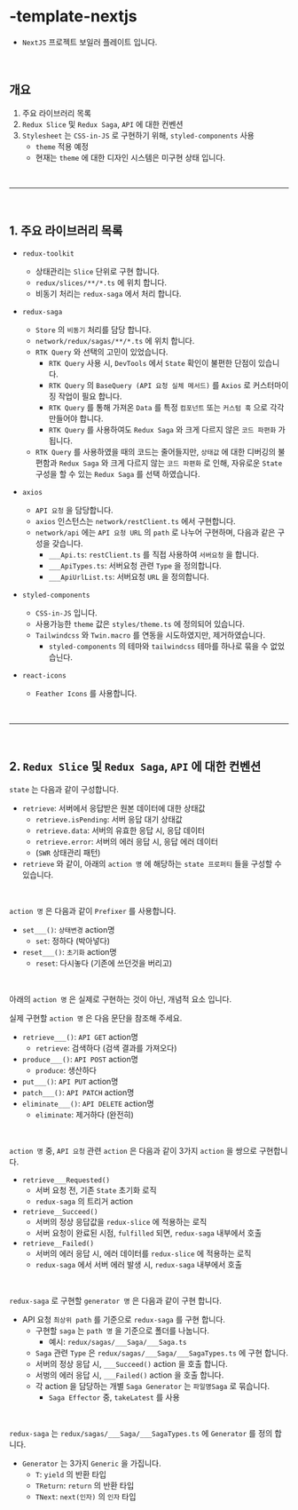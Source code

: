 # -template-nextjs

* `NextJS` 프로젝트 보일러 플레이트 입니다.

<br />

## 개요

1. 주요 라이브러리 목록
2. `Redux Slice` 및 `Redux Saga`, `API` 에 대한 컨벤션
3. `Stylesheet` 는 `CSS-in-JS` 로 구현하기 위해, `styled-components` 사용
    * `theme` 적용 예정
    * 현재는 `theme` 에 대한 디자인 시스템은 미구현 상태 입니다.




<br /><hr /><br />



## 1. 주요 라이브러리 목록

* `redux-toolkit`
    * 상태관리는 `Slice` 단위로 구현 합니다.
    * `redux/slices/**/*.ts` 에 위치 합니다.
    * 비동기 처리는 `redux-saga` 에서 처리 합니다.

* `redux-saga`
    * `Store` 의 `비동기` 처리를 담당 합니다.
    * `network/redux/sagas/**/*.ts` 에 위치 합니다.
    * `RTK Query` 와 선택의 고민이 있었습니다.
        * `RTK Query` 사용 시, `DevTools` 에서 `State` 확인이 불편한 단점이 있습니다.
        * `RTK Query` 의 `BaseQuery (API 요청 실체 메서드)` 를 `Axios` 로 커스터마이징 작업이 필요 합니다.
        * `RTK Query` 를 통해 가져온 `Data` 를 특정 `컴포넌트` 또는 `커스텀 훅` 으로 각각 만들어야 합니다.
        * `RTK Query` 를 사용하여도 `Redux Saga` 와 크게 다르지 않은 `코드 파편화` 가 됩니다.
    * `RTK Query` 를 사용하였을 때의 코드는 줄어들지만, `상태값` 에 대한 디버깅의 불편함과 `Redux Saga` 와 크게 다르지 않는 `코드 파편화` 로 인해, 자유로운 `State` 구성을 할 수 있는 `Redux Saga` 를 선택 하였습니다.

* `axios`
    * `API 요청` 을 담당합니다.
    * `axios` 인스턴스는 `network/restClient.ts` 에서 구현합니다.
    * `network/api` 에는 `API 요청 URL` 의 `path` 로 나누어 구현하며, 다음과 같은 구성을 갖습니다.
        * `___Api.ts`: `restClient.ts` 를 직접 사용하여 `서버요청` 을 합니다.
        * `___ApiTypes.ts`: 서버요청 관련 `Type` 을 정의합니다.
        * `___ApiUrlList.ts`: 서버요청 `URL` 을 정의합니다.

* `styled-components`
    * `CSS-in-JS` 입니다.
    * 사용가능한 `theme` 값은 `styles/theme.ts` 에 정의되어 있습니다.
    * `Tailwindcss` 와 `Twin.macro` 를 연동을 시도하였지만, 제거하였습니다.
        * `styled-components` 의 테마와 `tailwindcss` 테마를 하나로 묶을 수 없었습닌다.

* `react-icons`
    * `Feather Icons` 를 사용합니다.



<br /><hr /><br />



## 2. `Redux Slice` 및 `Redux Saga`, `API` 에 대한 컨벤션

`state` 는 다음과 같이 구성합니다.

* `retrieve`: 서버에서 응답받은 원본 데이터에 대한 상태값
    * `retrieve.isPending`: 서버 응답 대기 상태값
    * `retrieve.data`: 서버의 유효한 응답 시, 응답 데이터
    * `retrieve.error`: 서버의 에러 응답 시, 응답 에러 데이터
    * (`SWR` 상태관리 패턴)
* `retrieve` 와 같이, 아래의 `action 명` 에 해당하는 `state 프로퍼티` 들을 구성할 수 있습니다.

<br />

`action 명` 은 다음과 같이 `Prefixer` 를 사용합니다.

* `set___()`: `상태변경` action명
    * `set`: 정하다 (박아넣다)
* `reset___()`: `초기화` action명
    * `reset`: 다시놓다 (기존에 쓰던것을 버리고)

<br />

아래의 `action 명` 은 실제로 구현하는 것이 아닌, 개념적 요소 입니다.

실제 구현할 `action 명` 은 다음 문단을 참조해 주세요.

* `retrieve___()`: `API GET` action명
    * `retrieve`: 검색하다 (검색 결과를 가져오다)
* `produce___()`: `API POST` action명
    * `produce`: 생산하다
* `put___()`: `API PUT` action명
* `patch___()`: `API PATCH` action명
* `eliminate___()`: `API DELETE` action명
    * `eliminate`: 제거하다 (완전히)

<br />

`action 명` 중, `API 요청` 관련 `action` 은 다음과 같이 3가지 `action` 을 쌍으로 구현합니다.

* `retrieve___Requested()`
    * 서버 요청 전, 기존 `State` 초기화 로직
    * `redux-saga` 의 트리거 action
* `retrieve__Succeed()`
    * 서버의 정상 응답값을 `redux-slice` 에 적용하는 로직
    * 서버 요청이 완료된 시점, `fulfilled` 되면, `redux-saga` 내부에서 호출
* `retrieve__Failed()`
    * 서버의 에러 응답 시, 에러 데이터를 `redux-slice` 에 적용하는 로직
    * `redux-saga` 에서 서버 에러 발생 시, `redux-saga` 내부에서 호출

<br />

`redux-saga` 로 구현할 `generator 명` 은 다음과 같이 구현 합니다.

* API 요청 `최상위 path` 를 기준으로 `redux-saga` 를 구현 합니다.
    * 구현할 `saga` 는 `path 명` 을 기준으로 폴더를 나눕니다. 
        * 예시: `redux/sagas/___Saga/___Saga.ts`
    * `Saga` 관련 `Type` 은 `redux/sagas/___Saga/___SagaTypes.ts` 에 구현 합니다.
    * 서버의 정상 응답 시, `___Succeed()` action 을 호출 합니다.
    * 서벙의 에러 응답 시, `___Failed()` action 을 호출 합니다.
    * 각 action 을 담당하는 개별 `Saga Generator` 는 `파일명Saga` 로 묶습니다.
        * `Saga Effector` 중, `takeLatest` 를 사용

<br />

`redux-saga` 는 `redux/sagas/___Saga/___SagaTypes.ts` 에 `Generator` 를 정의 합니다.

* `Generator` 는 3가지 `Generic` 을 가집니다.
    * `T`: `yield` 의 반환 타입
    * `TReturn`: `return` 의 반환 타입
    * `TNext`: `next(인자)` 의 `인자` 타입

